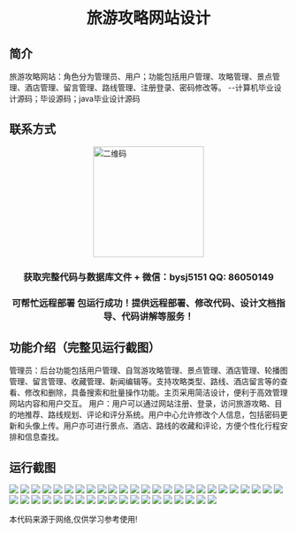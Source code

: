 <p><h1 align="center">旅游攻略网站设计</h1></p>

## 简介
旅游攻略网站：角色分为管理员、用户；功能包括用户管理、攻略管理、景点管理、酒店管理、留言管理、路线管理、注册登录、密码修改等。    --计算机毕业设计源码；毕设源码；java毕业设计源码


## 联系方式
<img src="https://bs-1329754181.cos.ap-shanghai.myqcloud.com/wx.jpg" alt="二维码" style="display: block; margin: 0 auto;" width="200px">
<p><h3 align="center">获取完整代码与数据库文件 + 微信：bysj5151 QQ: 86050149</h3></p>
<p><h3 align="center">可帮忙远程部署 包运行成功！提供远程部署、修改代码、设计文档指导、代码讲解等服务！</h3></p>

## 功能介绍（完整见运行截图）
管理员：后台功能包括用户管理、自驾游攻略管理、景点管理、酒店管理、轮播图管理、留言管理、收藏管理、新闻编辑等。支持攻略类型、路线、酒店留言等的查看、修改和删除，具备搜索和批量操作功能。主页采用简洁设计，便利于高效管理网站内容和用户交互。 用户：用户可以通过网站注册、登录，访问旅游攻略、目的地推荐、路线规划、评论和评分系统。用户中心允许修改个人信息，包括密码更新和头像上传。用户亦可进行景点、酒店、路线的收藏和评论，方便个性化行程安排和信息查找。


## 运行截图
![](img/001.jpg)
![](img/002.jpg)
![](img/003.jpg)
![](img/004.jpg)
![](img/005.jpg)
![](img/006.jpg)
![](img/007.jpg)
![](img/008.jpg)
![](img/009.jpg)
![](img/010.jpg)
![](img/011.jpg)
![](img/012.jpg)
![](img/013.jpg)
![](img/014.jpg)
![](img/015.jpg)
![](img/016.jpg)
![](img/017.jpg)
![](img/018.jpg)
![](img/019.jpg)
![](img/020.jpg)
![](img/021.jpg)
![](img/022.jpg)
![](img/023.jpg)
![](img/024.jpg)
![](img/025.jpg)
![](img/026.jpg)
![](img/027.jpg)
![](img/028.jpg)
![](img/029.jpg)
![](img/030.jpg)
![](img/031.jpg)
![](img/032.jpg)
![](img/033.jpg)
![](img/034.jpg)
![](img/035.jpg)
![](img/036.jpg)
![](img/037.jpg)
![](img/038.jpg)
![](img/039.jpg)
![](img/040.jpg)
![](img/041.jpg)
![](img/042.jpg)
![](img/043.jpg)
![](img/044.jpg)

<p>本代码来源于网络,仅供学习参考使用!</p>
